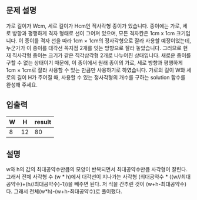 ## 문제 설명
가로 길이가 Wcm, 세로 길이가 Hcm인 직사각형 종이가 있습니다. 종이에는 가로, 세로 방향과 평행하게 격자 형태로 선이 그어져 있으며, 모든 격자칸은 1cm x 1cm 크기입니다. 이 종이를 격자 선을 따라 1cm × 1cm의 정사각형으로 잘라 사용할 예정이었는데, 누군가가 이 종이를 대각선 꼭지점 2개를 잇는 방향으로 잘라 놓았습니다. 그러므로 현재 직사각형 종이는 크기가 같은 직각삼각형 2개로 나누어진 상태입니다. 새로운 종이를 구할 수 없는 상태이기 때문에, 이 종이에서 원래 종이의 가로, 세로 방향과 평행하게 1cm × 1cm로 잘라 사용할 수 있는 만큼만 사용하기로 하였습니다. 
가로의 길이 W와 세로의 길이 H가 주어질 때, 사용할 수 있는 정사각형의 개수를 구하는 solution 함수를 완성해 주세요.

## 입출력 
W | H | result
---|---|---
8|12|80

## 설명
w와 h의 값의 최대공약수만큼의 모양이 반복되면서 최대공약수만큼 사각형이 잘린다.
그래서 전체 사각형 수 (w * h)에서 대각선이 지나가는 사각형 (최대공약수 * ((w//최대공약수)+(h//최대공약수)-1))을 빼주면 된다. 
저 식을 간추린 것이 (w+h-최대공약수)다. 
그래서 전체(w*h)-(w+h-최대공약수)로 풀이했다.
